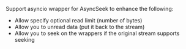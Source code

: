Support asyncio wrapper for AsyncSeek to enhance the following:

- Allow specify optional read limit (number of bytes)
- Allow you to unread data (put it back to the stream)
- Allow you to seek on the wrappers if the original stream supports seeking